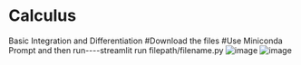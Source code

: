 # Calculus
Basic Integration and Differentiation
#Download the files 
#Use Miniconda Prompt and then run----streamlit run filepath/filename.py
![image](https://github.com/user-attachments/assets/8fb65123-e0ec-4887-a684-0876f67c6044)
![image](https://github.com/user-attachments/assets/5fcb01a9-c5fb-4547-b664-42d4d70c0ad9)

